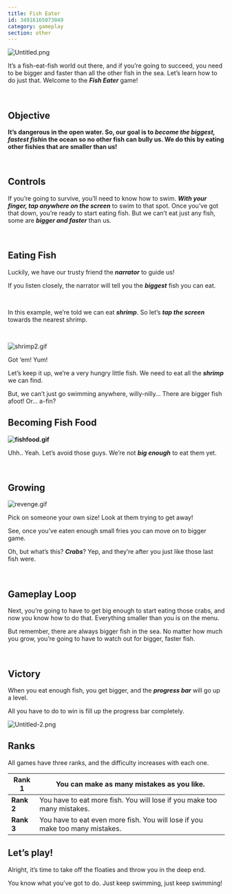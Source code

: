 ```yaml
---
title: Fish Eater
id: 34916165073049
category: gameplay
section: other
---
```

![Untitled.png](https://help.studycat.com/hc/article_attachments/34916165069849)


It’s a fish\-eat\-fish world out there, and if you’re going to succeed, you need to be bigger and faster than all the other fish in the sea. Let’s learn how to do just that. Welcome to the ***Fish Eater*** game!


 


## **Objective**


**It’s dangerous in the open water. So, our goal is to ***become the biggest, fastest fish***in the ocean so no other fish can bully us. We do this by eating other fishies that are smaller than us!**


 


## **Controls**


If you’re going to survive, you’ll need to know how to swim. ***With your finger, tap anywhere on the screen*** to swim to that spot. Once you’ve got that down, you’re ready to start eating fish. But we can’t eat just any fish, some are ***bigger and faster*** than us.


 


## **Eating Fish**


Luckily, we have our trusty friend the ***narrator*** to guide us!


If you listen closely, the narrator will tell you the ***biggest*** fish you can eat.



 


In this example, we’re told we can eat ***shrimp***. So let’s ***tap the screen*** towards the nearest shrimp.


 


![shrimp2.gif](https://help.studycat.com/hc/article_attachments/34916149686297)


Got ‘em! Yum!


Let’s keep it up, we’re a very hungry little fish. We need to eat all the ***shrimp*** we can find.


But, we can’t just go swimming anywhere, willy\-nilly… There are bigger fish afoot! Or… a\-fin?


## 


## **Becoming Fish Food**


**![fishfood.gif](https://help.studycat.com/hc/article_attachments/34918253174937)**


Uhh.. Yeah. Let’s avoid those guys. We’re not ***big enough*** to eat them yet.


 


## **Growing**


![revenge.gif](https://help.studycat.com/hc/article_attachments/34918253176345)


Pick on someone your own size! Look at them trying to get away!


See, once you’ve eaten enough small fries you can move on to bigger game.


Oh, but what’s this? ***Crabs***? Yep, and they’re after you just like those last fish were.


 


## **Gameplay Loop**


Next, you’re going to have to get big enough to start eating those crabs, and now you know how to do that. Everything smaller than you is on the menu.


But remember, there are always bigger fish in the sea. No matter how much you grow, you’re going to have to watch out for bigger, faster fish.


 


## **Victory**


When you eat enough fish, you get bigger, and the ***progress bar*** will go up a level.


All you have to do to win is fill up the progress bar completely.


![Untitled-2.png](https://help.studycat.com/hc/article_attachments/34918234335641)


## **Ranks**


All games have three ranks, and the difficulty increases with each one.




| **Rank 1** | You can make as many mistakes as you like. |
| --- | --- |
| **Rank 2** | You have to eat more fish. You will lose if you make too many mistakes. |
| **Rank 3** | You have to eat even more fish. You will lose if you make too many mistakes. |


## 


## **Let’s play!**


Alright, it’s time to take off the floaties and throw you in the deep end.


You know what you’ve got to do. Just keep swimming, just keep swimming!


